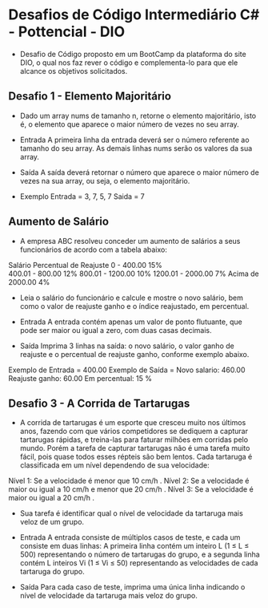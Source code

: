 # Desafios de Código Intermediário C# - Pottencial - DIO
- Desafio de Código proposto em um BootCamp da plataforma do site DIO, o qual nos faz rever o código e complementa-lo para que ele alcance os objetivos solicitados.

## Desafio 1 - Elemento Majoritário

- Dado um array nums de tamanho n, retorne o elemento majoritário, isto é, o elemento que aparece o maior número de vezes no seu array.

- Entrada
A primeira linha da entrada deverá ser o número referente ao tamanho do seu array. As demais linhas nums serão os valores da sua array.

- Saída
A saída deverá retornar o número que aparece o maior número de vezes na sua array, ou seja, o elemento majoritário.

- Exemplo 
Entrada = 3, 7, 5, 7
Saida = 7

## Aumento de Salário

- A empresa ABC resolveu conceder um aumento de salários a seus funcionários de acordo com a tabela abaixo:
 
Salário	                 Percentual de Reajuste
0 - 400.00                       15%    
400.01 - 800.00                  12%
800.01 - 1200.00                 10%
1200.01 - 2000.00                7%
Acima de 2000.00                 4%

- Leia o salário do funcionário e calcule e mostre o novo salário, bem como o valor de reajuste ganho e o índice reajustado, em percentual.

- Entrada
A entrada contém apenas um valor de ponto flutuante, que pode ser maior ou igual a zero, com duas casas decimais.

- Saída
Imprima 3 linhas na saída: o novo salário, o valor ganho de reajuste e o percentual de reajuste ganho, conforme exemplo abaixo.
 
Exemplo de Entrada	=  400.00
Exemplo de Saída    =  Novo salario: 460.00
                       Reajuste ganho: 60.00
                       Em percentual: 15 %

## Desafio 3 - A Corrida de Tartarugas

- A corrida de tartarugas é um esporte que cresceu muito nos últimos anos, fazendo com que vários competidores se dediquem a capturar tartarugas rápidas, e treina-las para faturar milhões em corridas pelo mundo. Porém a tarefa de capturar tartarugas não é uma tarefa muito fácil, pois quase todos esses répteis são bem lentos. Cada tartaruga é classificada em um nível dependendo de sua velocidade:

Nível 1: Se a velocidade é menor que 10 cm/h .
Nível 2: Se a velocidade é maior ou igual a 10 cm/h e menor que 20 cm/h .
Nível 3: Se a velocidade é maior ou igual a 20 cm/h .

- Sua tarefa é identificar qual o nível de velocidade da tartaruga mais veloz de um grupo.

- Entrada
A entrada consiste de múltiplos casos de teste, e cada um consiste em duas linhas: A primeira linha contém um inteiro L (1 ≤ L ≤ 500) representando o número de tartarugas do grupo, e a segunda linha contém L inteiros Vi (1 ≤ Vi ≤ 50) representando as velocidades de cada tartaruga do grupo.

- Saída
Para cada caso de teste, imprima uma única linha indicando o nível de velocidade da tartaruga mais veloz do grupo.





